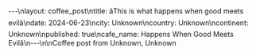 ---\nlayout: coffee_post\ntitle: âThis is what happens when good meets evilâ\ndate: 2024-06-23\ncity: Unknown\ncountry: Unknown\ncontinent: Unknown\npublished: true\ncafe_name: Happens When Good Meets Evilâ\n---\n\nCoffee post from Unknown, Unknown